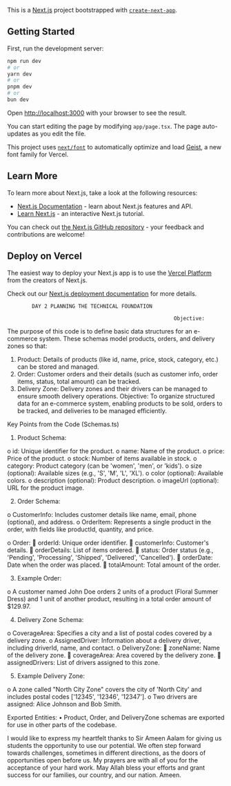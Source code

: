 This is a [Next.js](https://nextjs.org) project bootstrapped with [`create-next-app`](https://nextjs.org/docs/app/api-reference/cli/create-next-app).

## Getting Started

First, run the development server:

```bash
npm run dev
# or
yarn dev
# or
pnpm dev
# or
bun dev
```

Open [http://localhost:3000](http://localhost:3000) with your browser to see the result.

You can start editing the page by modifying `app/page.tsx`. The page auto-updates as you edit the file.

This project uses [`next/font`](https://nextjs.org/docs/app/building-your-application/optimizing/fonts) to automatically optimize and load [Geist](https://vercel.com/font), a new font family for Vercel.

## Learn More

To learn more about Next.js, take a look at the following resources:

- [Next.js Documentation](https://nextjs.org/docs) - learn about Next.js features and API.
- [Learn Next.js](https://nextjs.org/learn) - an interactive Next.js tutorial.

You can check out [the Next.js GitHub repository](https://github.com/vercel/next.js) - your feedback and contributions are welcome!

## Deploy on Vercel

The easiest way to deploy your Next.js app is to use the [Vercel Platform](https://vercel.com/new?utm_medium=default-template&filter=next.js&utm_source=create-next-app&utm_campaign=create-next-app-readme) from the creators of Next.js.

Check out our [Next.js deployment documentation](https://nextjs.org/docs/app/building-your-application/deploying) for more details.

            DAY 2 PLANNING THE TECHNICAL FOUNDATION

                                                          Objective:

The purpose of this code is to define basic data structures for an e-commerce system. These schemas model products, orders, and delivery zones so that:
1.	Product: Details of products (like id, name, price, stock, category, etc.) can be stored and managed.
2.	Order: Customer orders and their details (such as customer info, order items, status, total amount) can be tracked.
3.	Delivery Zone: Delivery zones and their drivers can be managed to ensure smooth delivery operations.
Objective: To organize structured data for an e-commerce system, enabling products to be sold, orders to be tracked, and deliveries to be managed efficiently.


Key Points from the Code (Schemas.ts)
1.	Product Schema:

o	id: Unique identifier for the product.
o	name: Name of the product.
o	price: Price of the product.
o	stock: Number of items available in stock.
o	category: Product category (can be 'women', 'men', or 'kids').
o	size (optional): Available sizes (e.g., 'S', 'M', 'L', 'XL').
o	color (optional): Available colors.
o	description (optional): Product description.
o	imageUrl (optional): URL for the product image.

2.	Order Schema:

o	CustomerInfo: Includes customer details like name, email, phone (optional), and address.
o	OrderItem: Represents a single product in the order, with fields like productId, quantity, and price.


o	Order: 
	orderId: Unique order identifier.
	customerInfo: Customer's details.
	orderDetails: List of items ordered.
	status: Order status (e.g., 'Pending', 'Processing', 'Shipped', 'Delivered', 'Cancelled').
	orderDate: Date when the order was placed.
	totalAmount: Total amount of the order.


3.	Example Order:

o	A customer named John Doe orders 2 units of a product (Floral Summer Dress) and 1 unit of another product, resulting in a total order amount of $129.97.

4.	Delivery Zone Schema:

o	CoverageArea: Specifies a city and a list of postal codes covered by a delivery zone.
o	AssignedDriver: Information about a delivery driver, including driverId, name, and contact.
o	DeliveryZone: 
	zoneName: Name of the delivery zone.
	coverageArea: Area covered by the delivery zone.
	assignedDrivers: List of drivers assigned to this zone.

5.	Example Delivery Zone:

o	A zone called "North City Zone" covers the city of 'North City' and includes postal codes ['12345', '12346', '12347'].
o	Two drivers are assigned: Alice Johnson and Bob Smith.

Exported Entities:
•	Product, Order, and DeliveryZone schemas are exported for use in other parts of the codebase.

 
 


 
I would like to express my heartfelt thanks to Sir Ameen Aalam for giving us students the opportunity to use our potential. We often step forward towards challenges, sometimes in different directions, as the doors of opportunities open before us. My prayers are with all of you for the acceptance of your hard work. May Allah bless your efforts and grant success for our families, our country, and our nation. Ameen.



